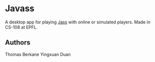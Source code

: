 # Javass

A desktop app for playing [Jass](https://en.wikipedia.org/wiki/Jass) with online or simulated players. Made in CS-108 at EPFL.

## Authors

Thomas Berkane
Yingxuan Duan
